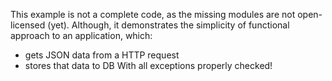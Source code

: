 This example is not a complete code, as the missing modules are not open-licensed (yet). 
Although, it demonstrates the simplicity of functional approach to an application, which:
- gets JSON data from a HTTP request
- stores that data to DB
With all exceptions properly checked!
